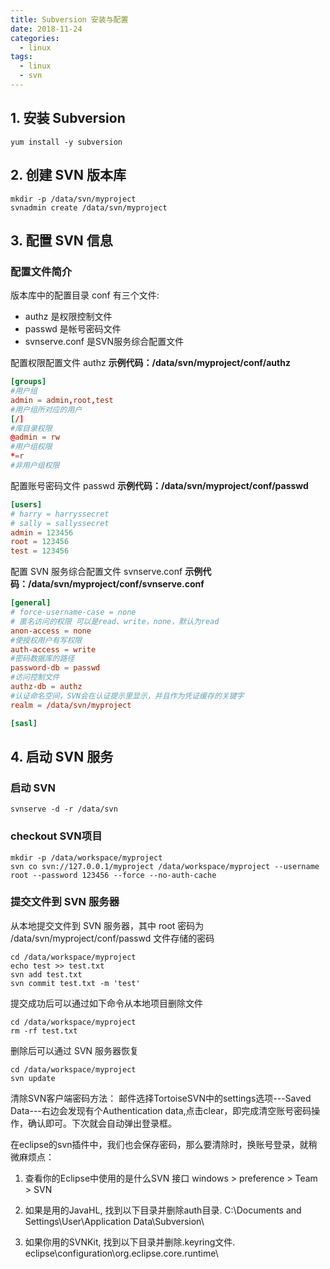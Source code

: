 ```yaml
---
title: Subversion 安装与配置
date: 2018-11-24
categories:
  - linux
tags:
  - linux
  - svn
---
```


<!-- more -->

## 1. 安装 Subversion

```
yum install -y subversion
```

## 2. 创建 SVN 版本库

```
mkdir -p /data/svn/myproject
svnadmin create /data/svn/myproject
```

## 3. 配置 SVN 信息
### 配置文件简介
版本库中的配置目录 conf 有三个文件:

- authz 是权限控制文件  
- passwd 是帐号密码文件  
- svnserve.conf 是SVN服务综合配置文件  

配置权限配置文件 authz
**示例代码：/data/svn/myproject/conf/authz**

```conf
[groups]            
#用户组
admin = admin,root,test  
#用户组所对应的用户
[/]                 
#库目录权限
@admin = rw         
#用户组权限
*=r               
#非用户组权限
```

配置账号密码文件 passwd
**示例代码：/data/svn/myproject/conf/passwd**

```conf
[users]
# harry = harryssecret
# sally = sallyssecret
admin = 123456
root = 123456
test = 123456
```

配置 SVN 服务综合配置文件 svnserve.conf
**示例代码：/data/svn/myproject/conf/svnserve.conf**

```conf
[general]
# force-username-case = none
# 匿名访问的权限 可以是read、write，none，默认为read
anon-access = none
#使授权用户有写权限
auth-access = write
#密码数据库的路径
password-db = passwd
#访问控制文件
authz-db = authz
#认证命名空间，SVN会在认证提示里显示，并且作为凭证缓存的关键字
realm = /data/svn/myproject

[sasl]
```

## 4. 启动 SVN 服务
### 启动 SVN
```
svnserve -d -r /data/svn
```

### checkout SVN项目

```
mkdir -p /data/workspace/myproject
svn co svn://127.0.0.1/myproject /data/workspace/myproject --username root --password 123456 --force --no-auth-cache
```

### 提交文件到 SVN 服务器

从本地提交文件到 SVN 服务器，其中 root 密码为 /data/svn/myproject/conf/passwd 文件存储的密码

```
cd /data/workspace/myproject
echo test >> test.txt
svn add test.txt
svn commit test.txt -m 'test'
```

提交成功后可以通过如下命令从本地项目删除文件

```
cd /data/workspace/myproject
rm -rf test.txt
```

删除后可以通过 SVN 服务器恢复

```
cd /data/workspace/myproject
svn update
```


清除SVN客户端密码方法：
邮件选择TortoiseSVN中的settings选项---Saved Data---右边会发现有个Authentication data,点击clear，即完成清空账号密码操作，确认即可。下次就会自动弹出登录框。

在eclipse的svn插件中，我们也会保存密码，那么要清除时，换账号登录，就稍微麻烦点：

1. 查看你的Eclipse中使用的是什么SVN 接口
windows > preference > Team > SVN

2. 如果是用的JavaHL, 找到以下目录并删除auth目录.
C:\Documents and Settings\User\Application Data\Subversion\

3. 如果你用的SVNKit, 找到以下目录并删除.keyring文件.
eclipse\configuration\org.eclipse.core.runtime\